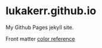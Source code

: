 # lukakerr.github.io

My Github Pages jekyll site.

Front matter [color reference](https://raw.githubusercontent.com/Diastro/github-colors/master/github-colors.json)